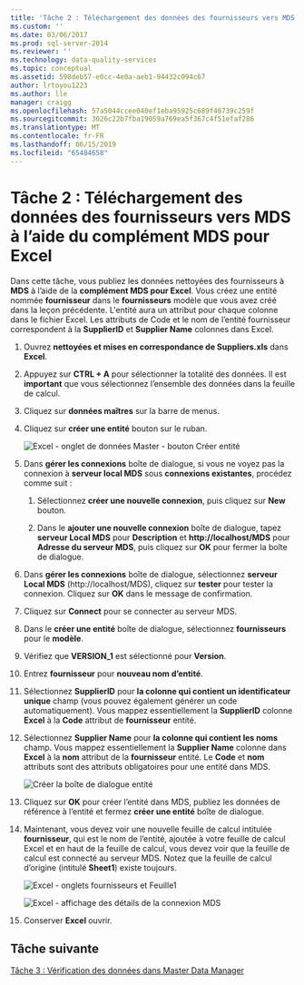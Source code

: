 ```yaml
---
title: 'Tâche 2 : Téléchargement des données des fournisseurs vers MDS à l’aide de complément MDS pour Excel | Microsoft Docs'
ms.custom: ''
ms.date: 03/06/2017
ms.prod: sql-server-2014
ms.reviewer: ''
ms.technology: data-quality-services
ms.topic: conceptual
ms.assetid: 598deb57-e0cc-4e0a-aeb1-94432c094c67
author: lrtoyou1223
ms.author: lle
manager: craigg
ms.openlocfilehash: 57a5044ccee040ef1eba95925c689f48739c259f
ms.sourcegitcommit: 3026c22b7fba19059a769ea5f367c4f51efaf286
ms.translationtype: MT
ms.contentlocale: fr-FR
ms.lasthandoff: 06/15/2019
ms.locfileid: "65484658"
---
```

# <a name="task-2-uploading-supplier-data-to-mds-using-mds-add-in-for-excel"></a>Tâche 2 : Téléchargement des données des fournisseurs vers MDS à l’aide du complément MDS pour Excel
  Dans cette tâche, vous publiez les données nettoyées des fournisseurs à **MDS** à l’aide de la **complément MDS pour Excel**. Vous créez une entité nommée **fournisseur** dans le **fournisseurs** modèle que vous avez créé dans la leçon précédente. L'entité aura un attribut pour chaque colonne dans le fichier Excel. Les attributs de Code et le nom de l’entité fournisseur correspondent à la **SupplierID** et **Supplier Name** colonnes dans Excel.  
  
1.  Ouvrez **nettoyées et mises en correspondance de Suppliers.xls** dans **Excel**.  
  
2.  Appuyez sur **CTRL + A** pour sélectionner la totalité des données. Il est **important** que vous sélectionnez l’ensemble des données dans la feuille de calcul.  
  
3.  Cliquez sur **données maîtres** sur la barre de menus.  
  
4.  Cliquez sur **créer une entité** bouton sur le ruban.  
  
     ![Excel - onglet de données Master - bouton Créer entité](../../2014/tutorials/media/et-ulingsdtomdsusingmdsaddinforexcel-01.jpg "Excel - onglet de données Master - bouton Créer entité")  
  
5.  Dans **gérer les connexions** boîte de dialogue, si vous ne voyez pas la connexion à **serveur local MDS** sous **connexions existantes**, procédez comme suit :  
  
    1.  Sélectionnez **créer une nouvelle connexion**, puis cliquez sur **New** bouton.  
  
    2.  Dans le **ajouter une nouvelle connexion** boîte de dialogue, tapez **serveur Local MDS** pour **Description** et **http://localhost/MDS** pour  **Adresse du serveur MDS**, puis cliquez sur **OK** pour fermer la boîte de dialogue.  
  
6.  Dans **gérer les connexions** boîte de dialogue, sélectionnez **serveur Local MDS** (http://localhost/MDS), cliquez sur **tester** pour tester la connexion. Cliquez sur **OK** dans le message de confirmation.  
  
7.  Cliquez sur **Connect** pour se connecter au serveur MDS.  
  
8.  Dans le **créer une entité** boîte de dialogue, sélectionnez **fournisseurs** pour le **modèle**.  
  
9. Vérifiez que **VERSION_1** est sélectionné pour **Version**.  
  
10. Entrez **fournisseur** pour **nouveau nom d’entité**.  
  
11. Sélectionnez **SupplierID** pour **la colonne qui contient un identificateur unique** champ (vous pouvez également générer un code automatiquement). Vous mappez essentiellement la **SupplierID** colonne **Excel** à la **Code** attribut de **fournisseur** entité.  
  
12. Sélectionnez **Supplier Name** pour **la colonne qui contient les noms** champ. Vous mappez essentiellement la **Supplier Name** colonne dans **Excel** à la **nom** attribut de la **fournisseur** entité. Le **Code** et **nom** attributs sont des attributs obligatoires pour une entité dans MDS.  
  
     ![Créer la boîte de dialogue entité](../../2014/tutorials/media/et-ulingsdtomdsusingmdsaddinforexcel-02.jpg "créer la boîte de dialogue d’entité")  
  
13. Cliquez sur **OK** pour créer l’entité dans MDS, publiez les données de référence à l’entité et fermez **créer une entité** boîte de dialogue.  
  
14. Maintenant, vous devez voir une nouvelle feuille de calcul intitulée **fournisseur**, qui est le nom de l’entité, ajoutée à votre feuille de calcul Excel et en haut de la feuille de calcul, vous devez voir que la feuille de calcul est connecté au serveur MDS. Notez que la feuille de calcul d’origine (intitulé **Sheet1**) existe toujours.  
  
     ![Excel - onglets fournisseurs et Feuille1](../../2014/tutorials/media/et-ulingsdtomdsusingmdsaddinforexcel-03.jpg "Excel - onglets fournisseurs et Feuille1")  
  
     ![Excel - affichage des détails de la connexion MDS](../../2014/tutorials/media/et-ulingsdtomdsusingmdsaddinforexcel-04.jpg "Excel - affichage des détails de la connexion MDS")  
  
15. Conserver **Excel** ouvrir.  
  
## <a name="next-task"></a>Tâche suivante  
 [Tâche 3 : Vérification des données dans Master Data Manager](../../2014/tutorials/task-3-verifying-the-data-in-master-data-manager.md)  
  
  
